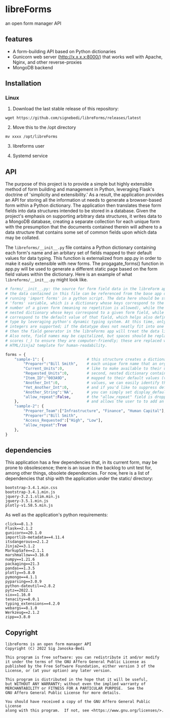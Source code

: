 # libreForms
an open form manager API

## features

- A form-building API based on Python dictionaries
- Gunicorn web server (http://x.x.x.x:8000/) that works well with Apache, Nginx, and other reverse-proxies
- MongoDB backend

## Installation

### Linux

1. Download the last stable release of this repository:

```
wget https://github.com/signebedi/libreForms/releases/latest
```

2. Move this to the /opt directory

```
mv xxxx /opt/libreForms
```

3. libreforms user


4. Systemd service


## API

The purpose of this project is to provide a simple but highly extensible method of form building and management in Python, leveraging Flask's doctrine of 'simplicity and extensibility.' As a result, the application provides an API for storing all the information ut needs to generate a browser-based form within a Python dictionary. The application then translates these form fields into data structures intended to be stored in a database. Given the project's emphasis on supporting arbitrary data structures, it writes data to a MongoDB database, creating a separate collection for each unique form with the presumption that the documents contained therein will adhere to a data structure that contains some set of common fields upon which data may be collated.

The ```libreforms/__init__.py``` file contains a Python dictionary containing each form's name and an arbitary set of fields mapped to their default values for data typing. This function is externalized from app.py in order to make it easily extensible with new forms. The progagate_forms() function in app.py will be used to generate a different static page based on the form field values within the dictionary. Here is an example of what ```libreforms/__init__.py``` might look like.

```python
# forms/__init__.py: the source for form field data in the libreForm application.
# the data contained in this file can be referenced from the base app directory by
# running 'import forms' in a python script. The data here should be stored in the
# 'forms' variable, which is a dictionary whose keys correspond to the name and/or
# number of a given form (meaning no repetition is allowed), while the values is a
# nested dictionary whose keys correspond to a given form field, while the values
# correspond to the default value of that field, which helps also define the data
# type by leveraging python's dynamic typing system. At this time, only strings and
# integers are supported; if the datatype does not neatly fit into one of these types,
# then the field generator in the libreForms app will treat the data like a string.
# Also note, field names may be capitalized, but spaces should be replaced by under
# scores (_) to ensure they are computer-friendly; these are replaced with spaces in
# HTML/Jinja2 template for human-readability.

forms = {
    "sample-1": {                   # this structure creates a dictionary of keys corresponding to
        "Preparer":"Bill Smith",    # each unique form name that an organization's sys admin would
        "Current_Units":0,          # like to make available to their users, while the value is a
        "Requested_Units":0,        # second, nested dictionary containing the field names (keys)
        "Item_ID":"003A9D",         # mapped to their default values (values); by setting default
        "Another_Int":0,            # values, we can easily identify the data type of the field;
        "Yet_Another_Int":0,        # and if you'd like to suppress default values on the web page
        "Another_String":'NA',      # you can simply set display_default_values=False in app.py.
        "allow_repeat":False,       # the "allow_repeat" field is dropped before being returned,
    },                              # and allows the user to to add an arbitrary number of add'l 'rows' of data
    "sample-2": {
        "Preparer_Team":["Infrastructure", "Finance", "Human Capital"],
        "Preparer":"Bill Smith",
        "Access_Requested":["High", "Low"],
        "allow_repeat":True
    },
}
```

## dependencies

This application has a few dependencies that, in its current form, may be prone to obsolescence; there is an issue in the backlog to unit test for, among other things, obsolete dependencies. For now, here is a list of dependencies that ship with the application under the static/ directory:

```
bootstrap-3.4.1.min.css
bootstrap-3.4.1.min.js
jquery-3.2.1.slim.min.js
jquery-3.5.1.min.js
plotly-v1.58.5.min.js

```

As well as the application's python requirements:
```
click==8.1.3
Flask==2.1.2
gunicorn==20.1.0
importlib-metadata==4.11.4
itsdangerous==2.1.2
Jinja2==3.1.2
MarkupSafe==2.1.1
marshmallow==3.16.0
numpy==1.21.6
packaging==21.3
pandas==1.3.5
plotly==5.8.0
pymongo==4.1.1
pyparsing==3.0.9
python-dateutil==2.8.2
pytz==2022.1
six==1.16.0
tenacity==8.0.1
typing_extensions==4.2.0
webargs==8.1.0
Werkzeug==2.1.2
zipp==3.8.0
```

## Copyright

```
libreForms is an open form manager API
Copyright (C) 2022 Sig Janoska-Bedi

This program is free software: you can redistribute it and/or modify
it under the terms of the GNU Affero General Public License as
published by the Free Software Foundation, either version 3 of the
License, or (at your option) any later version.

This program is distributed in the hope that it will be useful,
but WITHOUT ANY WARRANTY; without even the implied warranty of
MERCHANTABILITY or FITNESS FOR A PARTICULAR PURPOSE.  See the
GNU Affero General Public License for more details.

You should have received a copy of the GNU Affero General Public License
along with this program.  If not, see <https://www.gnu.org/licenses/>.
```

